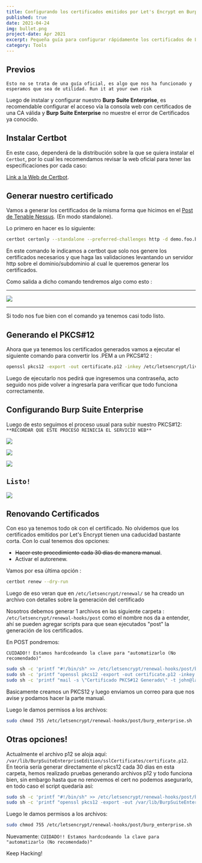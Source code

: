 ```yaml
---
title: Configurando los certificados emitidos por Let's Encrypt en Burp Suite Enterprise
published: true
date: 2021-04-24
img: bullet.png
project-date: Apr 2021
excerpt: Pequeña guía para configurar rápidamente los certificados de Let's Encrypt en tu servidor Burp Suite Enterprise.
category: Tools
---
```


## [](#header-2)Previos

`Esto no se trata de una guía oficial, es algo que nos ha funcionado y esperamos que sea de utilidad.
Run it at your own risk`

Luego de instalar y configurar nuestro **Burp Suite Enterprise**, es recomendable configurar el acceso vía la consola web con certificados de una CA válida y **Burp Suite Enterprise** no muestre el error de Certificados ya conocido.

## [](#header-2)Instalar Certbot

En este caso, dependerá de la distribución sobre la que se quiera instalar el `Certbot`, por lo cual les recomendamos revisar la web oficial para tener las especificaciones por cada caso: 

[Link a la Web de Certbot](https://certbot.eff.org/).

## [](#header-2)Generar nuestro certificado
Vamos a generar los certificados de la misma forma que hicimos en el [Post de Tenable Nessus](Lets-Encrypt-in-Nessus). (En modo standalone).

Lo primero en hacer es lo siguiente: 
```bash
certbot certonly --standalone --preferred-challenges http -d demo.foo.bar
```
En este comando le indicamos a certbot que solo nos genere los certificados necesarios y que haga las validaciones levantando un servidor http sobre el dominio/subdominio al cual le queremos generar los certificados.

Como salida a dicho comando tendremos algo como esto : 
* * *
![](assets\posts\nessus_img2.png)
* * *

Si todo nos fue bien con el comando ya tenemos casi todo listo.


## [](#header-2)Generando el PKCS#12
Ahora que ya tenemos los certificados generados vamos a ejecutar el siguiente comando para convertir los .PEM a un PKCS#12 :

```bash
openssl pkcs12 -export -out certificate.p12 -inkey /etc/letsencrypt/live/demo.foo.bar/privkey.pem -in /etc/letsencrypt/live/demo.foo.bar/cert.pem -certfile /etc/letsencrypt/live/demo.foo.bar/chain.pem
```
Luego de ejecutarlo nos pedirá que ingresemos una contraseña, acto seguido nos pide volver a ingresarla para verificar que todo funciona correctamente.

## [](#header-2)Configurando Burp Suite Enterprise
Luego de esto seguimos el proceso usual para subir nuestro PKCS#12: `**RECORDAR QUE ESTE PROCESO REINICIA EL SERVICIO WEB**`


![](assets\posts\burp_img00.png)

![](assets\posts\burp_img3.png)

![](assets\posts\burp_img1.png)

## [](#header-3)`Listo!`

![](assets\posts\burp_img5.png)


## [](#header-2)Renovando Certificados 
Con eso ya tenemos todo ok con el certificado. No olvidemos que los certificados emitidos por Let's Encrypt tienen una caducidad bastante corta. Con lo cual tenemos dos opciones:
*   ~~Hacer este procedimiento cada 30 días de manera manual~~.
*   Activar el autorenew. 

Vamos por esa última opción :
```bash
certbot renew --dry-run
```
Luego de eso veran que en `/etc/letsencrypt/renewal/` se ha creado un archivo con detalles sobre la generación del certificado

Nosotros debemos generar 1 archivos en las siguiente carpeta : `/etc/letsencrypt/renewal-hooks/post`  como el nombre nos da a entender, ahí se pueden agregar scripts para que sean ejecutados  "post" la generación de los certificados. 

En POST pondremos:

`CUIDADO!! Estamos hardcodeando la clave para "automatizarlo (No recomendado)"`
```bash
sudo sh -c 'printf "#!/bin/sh" >> /etc/letsencrypt/renewal-hooks/post/burp_enterprise.sh'
sudo sh -c 'printf "openssl pkcs12 -export -out certificate.p12 -inkey /etc/letsencrypt/live/demo.foo.bar/privkey.pem -in /etc/letsencrypt/live/demo.foo.bar/cert.pem -certfile /etc/letsencrypt/live/demo.foo.bar/chain.pem -password pass:TuClaveSuperSegura\n" >> /etc/letsencrypt/renewal-hooks/post/burp_enterprise.sh'
sudo sh -c 'printf "mail -s \"Certificado PKCS#12 Generado\" -t john@layer8.pe \n" >> /etc/letsencrypt/renewal-hooks/post/burp_enterprise.sh'
```
Basicamente creamos un PKCS12 y luego enviamos un correo para que nos avise y podamos hacer la parte manual.

Luego le damos permisos a los archivos: 
```bash
sudo chmod 755 /etc/letsencrypt/renewal-hooks/post/burp_enterprise.sh
```

## [](#header-2) Otras opciones!

Actualmente el archivo p12 se aloja aquí: `/var/lib/BurpSuiteEnterpriseEdition/sslCertificates/certificate.p12`.
En teoria sería generar directamente el pkcs12 cada 30 dias en esta carpeta, hemos realizado pruebas generando archivos p12 y todo funciona bien, sin embargo hasta que no renovemos el cert no podemos asegurarlo, en todo caso el script quedaría así: 

```bash
sudo sh -c 'printf "#!/bin/sh" >> /etc/letsencrypt/renewal-hooks/post/burp_enterprise.sh'
sudo sh -c 'printf "openssl pkcs12 -export -out /var/lib/BurpSuiteEnterpriseEdition/sslCertificates/certificate.p12 -inkey /etc/letsencrypt/live/demo.foo.bar/privkey.pem -in /etc/letsencrypt/live/demo.foo.bar/cert.pem -certfile /etc/letsencrypt/live/demo.foo.bar/chain.pem -password pass:TuClaveSuperSegura\n" >> /etc/letsencrypt/renewal-hooks/post/burp_enterprise.sh'
```
Luego le damos permisos a los archivos: 
```bash
sudo chmod 755 /etc/letsencrypt/renewal-hooks/post/burp_enterprise.sh
```

Nuevamente: `CUIDADO!! Estamos hardcodeando la clave para "automatizarlo (No recomendado)"`


Keep Hacking!
